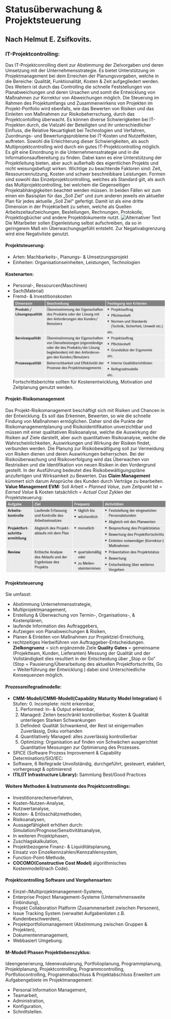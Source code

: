 # Statusüberwachung & Projektsteuerung
## Nach Helmut E. Zsifkovits.
### IT-Projektcontrolling:
Das IT-Projektconrolling dient zur Abstimmung der Zielvorgaben und deren Umsetzung mit der Unternehmensstrategie. Es bietet Unterstützung im Projektmanagement bei dem Erreichen der Planungsvorgaben, welche in die Bereiche: Qualität, Funktionalität, Kosten & Zeit aufgegliedert werden. Des Weitern ist durch das Controlling die schnelle Feststellungen von Planabweichungen und deren Ursachen und somit die Entwicklung von Maßnahmen zur Korrektur von Abweichungen möglich. Die Steuerung im Rahmen des Projektumfangs und Zusammenwirkens von Projekten im Projekt-Portfolio wird ebenfalls, wie das Bewerten von Risiken und das Einleiten von Maßnahmen zur Risikobeherrschung, durch das Projektcontolling überwacht. 
Es können diverse Schwierigkeiten bei IT-Projekten durch, die Vielzahl der Beteiligten und ihr unterschiedlicher Einfluss, die Relative Neuartigkeit bei Technologien und Verfahren, Zuordnungs- und Bewertungsprobleme bei IT-Kosten und Nutzeffekten, auftreten. Sowohl die Erleichterung dieser Schwierigkeiten, als auch Multiprojektcontrolling wird durch ein gutes IT-Projektcontrolling möglich.  
Es gilt eine Einordnung in die Unternehmensstrategie und in die Informationsaufbereitung zu finden. Dabei kann es eine Unterstützung der Projektleitung bieten, aber auch außerhalb des eigentlichen Projekts und nicht weisungsbefugt wirken. 
Wichtige zu beachtende Faktoren sind: Zeit, Ressourcennutzung, Kosten und schwer beschreibbare Leistungen. 
Formen sind sowohl das Einzelprojektcontrolling, welches als Standard gilt, als auch das Multiprojektcontrolling, bei welchem die Gegenseitigen Projektabhängigkeiten beachtet werden müssen. In beiden Fällen wir zum einen ein Basisplan für das „Soll Ziel“ und zum anderen jeweils ein aktueller Plan für jedes aktuelle „Soll Ziel“ gefertigt. Damit ist als eine dritte Dimension in der Projektarbeit zu sehen, welche als Quellen Arbeitszeitaufzeichungen, Bestellungen, Rechnungen, Protokolle, Projektlogbücher und andere Projektdokumente nutzt. 
![Alternativer Text](_images/information/abbildung_1_statusueberwachung.png)
Die Mitarbeiter sollen Eigenleistung selbst aufschreiben, da so in geringerem Maß ein Überwachungsgefühl entsteht. 
Zur Negativabgrenzung wird eine Negativliste genutzt. 
#### Projektsteuerung: 
* Arten: Machbarkeits-, Planungs- & Umsetzungsprojekt 
* Einheiten: Organisationseinheiten, Leistungen, Technologien 
#### Kostenarten: 
* Personal-, Ressourcen(Maschinen)
* Sach(Material)
* Fremd- & Investitionskosten 
![Alternativer Text](_images/information/abbildung_2_statusueberwachung.png)
Fortschrittsberichte sollten für Kostenentwicklung, Motivation und Zeitplanung genutzt werden. 
#### Projekt-Risikomanagement 
Das Projekt-Risikomanagement beschäftigt sich mit Risiken und Chancen in der Entwicklung. Es soll das Erkennen, Bewerten, so wie die schnelle Findung von Maßnahmen ermöglichen. Daher sind die Punkte der Risikomanagementplanung und Risikoidentifikation unverzichtbar und müssen mit einer qualitativen Risikoanalyse, welche die Auswirkung der Risiken auf Ziele darstellt, aber auch quantitativen Risikoanalyse, welche die Wahrscheinlichkeiten, Auswirkungen und Wirkung der Risiken findet, verbunden werden. Die Planung zur Risikobewältigung soll zur Vermeidung von Risiken dienen und deren Auswirkungen beherrschen. Bei der Risikoüberwachung und Risikoverfolgung wird das Überwachen von Restrisiken und die Identifikation von neuen Risiken in den Vordergrund gestellt. In der Ausführung bedeutet dies Risikobewältigungspläne anzufertigen und Wirksamkeit zu Bewerten. 
Das **Claim Management** kümmert sich darum Ansprüche des Kunden durch Verträge zu bearbeiten.  
**Value Management EVM:** Soll Arbeit = *Planned Value*, zum Zeitpunkt Ist = *Earned Value* & Kosten tatsächlich = *Actual Cost* 
Zyklen der Projektsteuerung: 
![Alternativer Text](_images/information/abbildung_3_statusueberwachung.png)
#### Projektsteuerung 
Sie umfasst: 
* Abstimmung Unternehmensstrategie, 
* Multiprojektmanagement, 
* Erstellung & Überwachung von Termin-, Organisations-, & Kostenplänen, 
* laufende Information des Auftraggebers, 
* Aufzeigen von Planabweichungen & Risiken, 
* Planen & Einleiten von Maßnahmen zur Projektziel-Erreichung, 
* rechtzeitiges Herbeiführen von Auftraggeber-Entscheidungen. 
**Zielkongruenz** = sich ergänzende Ziele 
**Quality Gates** = gemeinsame (Projektteam, Kunden, Lieferanten) Messung der Qualität und der Vollständigkeit dies resultiert in der Entscheidung über „Stop or Go“ (Stop = Pausierung/Überarbeitung des aktuellen Projektfortschritts, Go = Weiterführung der Entwicklung ) dabei sind Unterschiedliche Konsequenzen möglich.
#### Prozessreifegradmodelle: 
* **CMM-Modell/CMMI-Modell(Capability Maturity Model Integration)** 6 Stufen: 
  0.	Incomplete: nicht erkennbar, 
  1.	Performed: In- & Output erkennbar,  
  2.	Managed: Zeiten beschränkt kontrollierbar, Kosten & Qualität unterliegen Starken Schwankungen  
  3.	Definded: Qualität Schwankend, der Rest ist einigermaßen Zuverlässig, Doku vorhanden  
  4.	Quantitatively Managed: alles zuverlässig kontrollierbar  
  5.	Optimizing: Organisation auf finden von Schwächen ausgerichtet Quantitative Messungen zur Optimierung des Prozesses. 
* SPICE (Software Prozess Improvement & Capability Determination)/SIO/IEC: 
* Software, 6 Reifegrade Unvollständig, durchgeführt, gesteuert, etabliert, vorhergesagt & optimierend 
* **ITIL(IT Infrastructure Library):** Sammlung Best/Good Practices 
#### Weitere Methoden & Instrumente des Projektcontrollings: 
* Investitionsrechenverfahren, 
* Kosten-Nutzen-Analyse, 
* Nutzwertanalyse, 
* Kosten- & Erlösschätzmethoden, 
* Risikoanalysen, 
* Aussagefähigkeit erhöhen durch: Simulation/Prognose/Sensitivitätsanalyse, 
* In weiteren Projektphasen,  
* Zuschlagskalkulation,  
* Projektbezogene Finanz- & Liquiditätsplanung, 
* Einsatz von Einzelkennzahlen/Kennzahlensystem, 
* Function-Point-Methode, 
* **COCOMO(Constructive Cost Model)** algorithmisches Kostenmodell(nach Code). 
#### Projektcontrolling Software und Vorgehensarten: 
* Einzel-/Multiprojektmanagement-Systeme, 
* Enterprise Project Management-Systeme (Unternehmensweite Einbindung), 
* Projekt Collaboration Platform (Zusammenarbeit zwischen Personen), 
* Issue Tracking System (verwaltet Aufgabenlisten z.B. Kundenbeschwerden), 
* Projektportfoliomanagement (Abstimmung zwischen Gruppen & Projekten), 
* Dokumentenmanagement, 
* Webbasiert Umgebung.
#### M-Modell Phasen Projektlebenszyklus: 
Ideengenerierung, Ideenevaluierung, Portfolioplanung, Programmplanung, Projektplanung, Projektcontrolling, Programmcontrolling, Portfoliocontrolling, Programmabschluss & Projektabschluss 
Erweitert um Aufgabengebiete im Projektmanagement: 
* Personal Information Management, 
* Teamarbeit, 
* Administration, 
* Konfiguration,  
* Schnittstellen.
